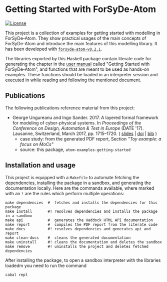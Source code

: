 # Getting Started with ForSyDe-Atom

[![License](https://img.shields.io/badge/License-BSD%203--Clause-blue.svg)](https://opensource.org/licenses/BSD-3-Clause)

This project is a collection of examples for getting started with modelling in ForSyDe-Atom. They show practical usages of the main concepts of ForSyDe-Atom and introduce the main features of this modelling library. It has been developed with [`forsyde-atom-v0.2.1`](https://github.com/forsyde/forsyde-atom/releases/tag/0.2.1.1).

The libraries exported by this Haskell package contain literate code for generating the chapter in the [user manual](../manual.pdf) called "Getting Started with ForSyDe-Atom", and functions that are meant to be used as hands-on examples. These functions should be loaded in an interpreter session and executed in while reading and following the mentioned document.

## Publications

The following publications reference material from this project: 

 * George Ungureanu and Ingo Sander. 2017. A layered formal framework for modeling of cyber-physical systems. In _Proceedings of the Conference on Design, Automation & Test in Europe_ (DATE '17). Lausanne, Switzerland, March 2017, pp. 1715–1720. ( [slides][date17-slides] | [doi][date17-doi] | [bib][date17-bib] )
   - case study: from the generated PDF report, Section _"Toy example: a focus on MoCs"_
   - source: this package, `atom-examples-getting-started`

[date17-slides]: https://www.researchgate.net/publication/320004563_Slides_handout_from_DATE%2717_talk
[date17-doi]: https://doi.org/10.23919/DATE.2017.7927270
[date17-bib]: https://people.kth.se/~ugeorge/cite/publications.html#Ungureanu17:DATE

## Installation and usage

This project is equipped with a `Makefile` to automate fetching the dependencies, installing the package in a sandbox, and generating the documentation locally. Here are the commands available, where marked with an `!` are the rules which perform multiple operations:

    make dependencies  #  fetches and installs the dependencies for this package
	make install       #! resolves dependencies and installs the package in a sandbox
	make api           #  generates the Haddock HTML API documentation
	make report        #  compiles the PDF report from the literate code
	make docs          #! resolves dependencies and generates api and report
	make clean-docs    #  cleans the generated documentation 
	make uninstall     #! cleans the documentation and deletes the sandbox
	make remove        #! uninstalls the project and deletes fetched dependencies

After installing the package, to open a sandbox interpreter with the libraries loadedm you need to run the command

    cabal repl
